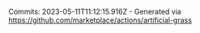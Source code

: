 Commits: 2023-05-11T11:12:15.916Z - Generated via https://github.com/marketplace/actions/artificial-grass
<br>
